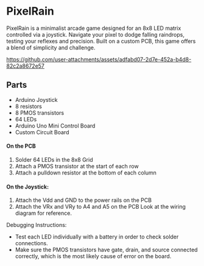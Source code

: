 # PixelRain
PixelRain is a minimalist arcade game designed for an 8x8 LED matrix controlled via a joystick. Navigate your pixel to dodge falling raindrops, testing your reflexes and precision. Built on a custom PCB, this game offers a blend of simplicity and challenge.

https://github.com/user-attachments/assets/adfabd07-2d7e-452a-b4d8-82c2a8672e57

## Parts
- Arduino Joystick
- 8 resistors
- 8 PMOS transistors
- 64 LEDs
- Arduino Uno Mini Control Board
- Custom Circuit Board
#### On the PCB
1. Solder 64 LEDs in the 8x8 Grid
2. Attach a PMOS transistor at the start of each row
3. Attach a pulldown resistor at the bottom of each column
#### On the Joystick:
1. Attach the Vdd and GND to the power rails on the PCB
2. Attach the VRx and VRy to A4 and A5 on the PCB
Look at the wiring diagram for reference.

Debugging Instructions:
- Test each LED individually with a battery in order to check solder connections.
- Make sure the PMOS transistors have gate, drain, and source connected correctly, which is the most likely cause of error on the board.
